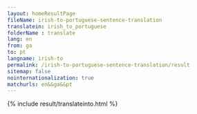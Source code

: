 ```yaml
---
layout: homeResultPage
fileName: irish-to-portuguese-sentence-translation
translatein: irish_to_portuguese
folderName : translate
lang: en
from: ga
to: pt
langname: irish-to
permalink: /irish-to-portuguese-sentence-translation/result
sitemap: false
nointernationalization: true
matchurls: en&&ga&&pt
---
```

{% include result/translateinto.html %}

<script src="/js/result/translation.js" data-foldername="{{page.folderName}}" data-lang="{{page.lang}}"></script>
